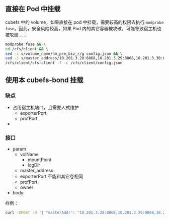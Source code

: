 ## 直接在 Pod 中挂载

cubefs 中的 volume，如果直接在 pod 中挂载，需要较高的权限去执行 `modprobe fuse`。因此，安全风险较高，如果 Pod 内的其它容器被攻破，可能导致宿主机也被攻破……

```bash
modprobe fuse && \
cd /cfs/client && \
sed -i s/volume_name/hm_pre_biz_r/g config.json && \
sed -i s/master_address/10.201.3.28:8868,10.201.3.29:8868,10.201.3.30:8868/g config.json && \
/cfs/client/cfs-client -f -c /cfs/client/config.json
```

## 使用本 cubefs-bond 挂载

### 缺点

- 占用宿主机端口，且需要人式维护
  - exporterPort
  - profPort
- 

### 接口

- param
  - volName
    - mountPoint
    - logDir
  - master_address
  - exporterPort 不能和其它卷相同
  - profPort
  - owner
- body:

样例：

```bash
curl -XPOST -d '{ "masterAddr": "10.201.3.28:8868,10.201.3.29:8868,10.201.3.30:8868", "volName": "hm_pre_hopper", "owner": "cfs", "logLevel": "info", "exporterPort": 19320, "profPort": "17320" }' http://localhost/mount
```
